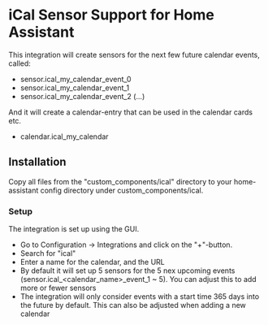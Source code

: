# iCal Sensor Support for Home Assistant

This integration will create sensors for the next few future calendar events, called:

* sensor.ical_my_calendar_event_0
* sensor.ical_my_calendar_event_1
* sensor.ical_my_calendar_event_2
(...)

And it will create a calendar-entry that can be used in the calendar cards etc.

* calendar.ical_my_calendar


## Installation

Copy all files from the "custom_components/ical" directory to your home-assistant config directory under custom_components/ical.


### Setup

The integration is set up using the GUI.

* Go to Configuration -> Integrations and click on the "+"-button.
* Search for "ical"
* Enter a name for the calendar, and the URL
* By default it will set up 5 sensors for the 5 nex upcoming events (sensor.ical_<calendar_name>_event_1 ~ 5).  You can adjust this to add more or fewer sensors
* The integration will only consider events with a start time 365 days into the future by default. This can also be adjusted when adding a new calendar

